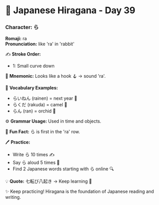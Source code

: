 # 📖 Japanese Hiragana - Day 39

### Character: ら  
**Romaji:** ra  
**Pronunciation:** like 'ra' in 'rabbit'  

✍️ **Stroke Order:**  
- 1: Small curve down

📝 **Mnemonic:** Looks like a hook 🪝 → sound 'ra'.  

📌 **Vocabulary Examples:**  
- らいねん (rainen) = next year 📆
- らくだ (rakuda) = camel 🐪
- らん (ran) = orchid 🌺

⚙️ **Grammar Usage:** Used in time and objects.  

🎉 **Fun Fact:** ら is first in the 'ra' row.  

🖊️ **Practice:**  
- Write ら 10 times ✍️
- Say ら aloud 5 times 🎤
- Find 2 Japanese words starting with ら online 🔍

💡 **Quote:** 七転び八起き → Keep learning 💪  

✨ Keep practicing! Hiragana is the foundation of Japanese reading and writing.
